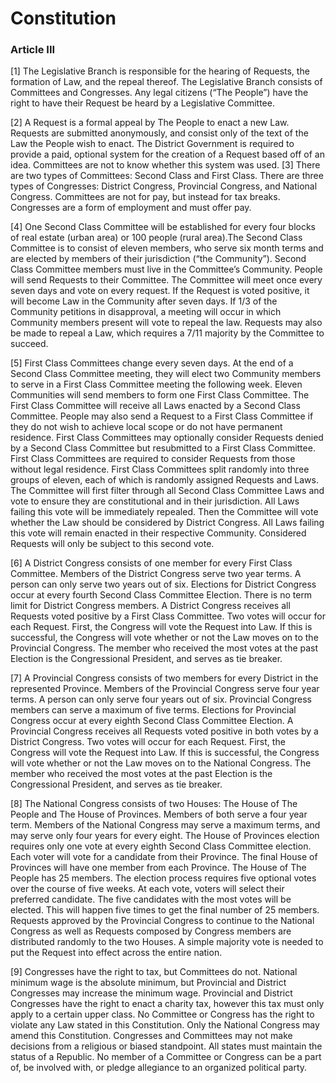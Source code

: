# Constitution

### Article III
[1] The Legislative Branch is responsible for the hearing of Requests, the formation of Law, and the repeal thereof. The Legislative Branch consists of Committees and Congresses. Any legal citizens (“The People”) have the right to have their Request be heard by a Legislative Committee.

[2] A Request is a formal appeal by The People to enact a new Law. Requests are submitted anonymously, and consist only of the text of the Law the People wish to enact. The District Government is required to provide a paid, optional system for the creation of a Request based off of an idea. Committees are not to know whether this system was used.
[3] There are two types of Committees: Second Class and First Class. There are three types of Congresses: District Congress, Provincial Congress, and National Congress. Committees are not for pay, but instead for tax breaks. Congresses are a form of employment and must offer pay. 

[4] One Second Class Committee will be established for every four blocks of real estate (urban area) or 100 people (rural area).The Second Class Committee is to consist of eleven members, who serve six month terms and are elected by members of their jurisdiction (“the Community”). Second Class Committee members must live in the Committee’s Community. People will send Requests to their Committee. The Committee will meet once every seven days and vote on every request. If the Request is voted positive, it will become Law in the Community after seven days. If 1/3 of the Community petitions in disapproval, a meeting will occur in which Community members present will vote to repeal the law. Requests may also be made to repeal a Law, which requires a 7/11 majority by the Committee to succeed.

[5] First Class Committees change every seven days. At the end of a Second Class Committee meeting, they will elect two Community members to serve in a First Class Committee meeting the following week. Eleven Communities will send members to form one First Class Committee. The First Class Committee will receive all Laws enacted by a Second Class Committee. People may also send a Request to a First Class Committee if they do not wish to achieve local scope or do not have permanent residence. First Class Committees may optionally consider Requests denied by a Second Class Committee but resubmitted to a First Class Committee. First Class Committees are required to consider Requests from those without legal residence. First Class Committees split randomly into three groups of eleven, each of which is randomly assigned Requests and Laws. The Committee will first filter through all Second Class Committee Laws and vote to ensure they are constitutional and in their jurisdiction. All Laws failing this vote will be immediately repealed. Then the Committee will vote whether the Law should be considered by District Congress. All Laws failing this vote will remain enacted in their respective Community. Considered Requests will only be subject to this second vote.

[6] A District Congress consists of one member for every First Class Committee. Members of the District Congress serve two year terms. A person can only serve two years out of six. Elections for District Congress occur at every fourth Second Class Committee Election. There is no term limit for District Congress members. A District Congress receives all Requests voted positive by a First Class Committee. Two votes will occur for each Request. First, the Congress will vote the Request into Law. If this is successful, the Congress will vote whether or not the Law moves on to the Provincial Congress. The member who received the most votes at the past Election is the Congressional President, and serves as tie breaker. 

[7] A Provincial Congress consists of two members for every District in the represented Province. Members of the Provincial Congress serve four year terms. A person can only serve four years out of six. Provincial Congress members can serve a maximum of five terms. Elections for Provincial Congress occur at every eighth Second Class Committee Election. A Provincial Congress receives all Requests voted positive in both votes by a District Congress. Two votes will occur for each Request. First, the Congress will vote the Request into Law. If this is successful, the Congress will vote whether or not the Law moves on to the National Congress. The member who received the most votes at the past Election is the Congressional President, and serves as tie breaker. 

[8] The National Congress consists of two Houses: The House of The People and The House of Provinces. Members of both serve a four year term. Members of the National Congress may serve a maximum terms, and may serve only four years for every eight. The House of Provinces election requires only one vote at every eighth Second Class Committee election. Each voter will vote for a candidate from their Province. The final House of Provinces will have one member from each Province. The House of The People has 25 members. The election process requires five optional votes over the course of five weeks. At each vote, voters will select their preferred candidate. The five candidates with the most votes will be elected. This will happen five times to get the final number of 25 members. Requests approved by the Provincial Congress to continue to the National Congress as well as Requests composed by Congress members are distributed randomly to the two Houses. A simple majority vote is needed to put the Request into effect across the entire nation.

[9] Congresses have the right to tax, but Committees do not. National minimum wage is the absolute minimum, but Provincial and District Congresses may increase the minimum wage. Provincial and District Congresses have the right to enact a charity tax, however this tax must only apply to a certain upper class. No Committee or Congress has the right to violate any Law stated in this Constitution. Only the National Congress may amend this Constitution. Congresses and Committees may not make decisions from a religious or biased standpoint. All states must maintain the status of a Republic. No member of a Committee or Congress can be a part of, be involved with, or pledge allegiance to an organized political party. 
